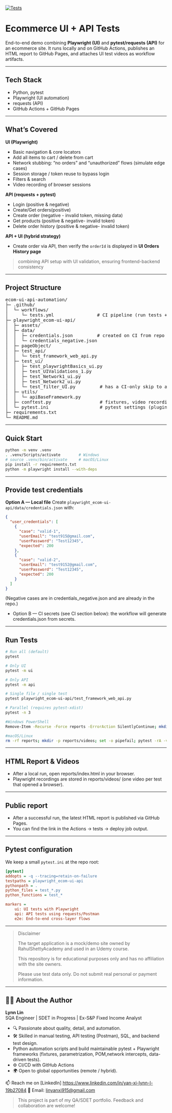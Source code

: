 [![Tests](https://github.com/YXL9988/ecom-ui-api-automation/actions/workflows/tests.yml/badge.svg?branch=main)](https://github.com/YXL9988/ecom-ui-api-automation/actions/workflows/tests.yml)


# Ecommerce UI + API Tests

End-to-end demo combining **Playwright (UI)** and **pytest/requests (API)** for an ecommerce site.
It runs locally and on GitHub Actions, publishes an HTML report to GitHub Pages, and attaches UI test videos as workflow artifacts.

---
## Tech Stack
- Python, pytest
- Playwright (UI automation)
- requests (API)
- GitHub Actions + GitHub Pages

---

## What’s Covered

**UI (Playwright)**

- Basic navigation & core locators
- Add all items to cart / delete from cart
- Network stubbing: “no orders” and “unauthorized” flows (simulate edge cases)
- Session storage / token reuse to bypass login
- Filters & search
- Video recording of browser sessions

**API (requests + pytest)**

- Login (positive & negative)
- Create/Get orders(positive)
- Create order (negative - invalid token, missing data)
- Get products (positive & negative-  invalid token)
- Delete order history (positive & negative-  invalid token)

**API + UI (hybrid strategy)**
- Create order via API, then verify the `orderId` is displayed in **UI Orders History page**
> combining API setup with UI validation, ensuring frontend-backend consistency
---


## Project Structure
<pre>
ecom-ui-api-automation/
├─ .github/
│  └─ workflows/
│     └─ tests.yml                # CI pipeline (run tests + deploy Pages)
├─ playwright_ecom-ui-api/
│  ├─ assets/
│  ├─ data/
│  │  ├─ credentials.json         # created on CI from repo secrets
│  │  └─ credentials_negative.json
│  ├─ pageObject/
│  ├─ test_api/
│  │  └─ test_framework_web_api.py
│  ├─ test_ui/
│  │  ├─ test_playwrightBasics_ui.py
│  │  ├─ test_UIValidations_1.py
│  │  ├─ test_Network1_ui.py
│  │  ├─ test_Network2_ui.py
│  │  └─ test_filter_UI.py         # has a CI-only skip to avoid flaky external data
│  ├─ utils/
│  │  └─ apiBaseFramework.py
│  ├─ conftest.py                  # fixtures, video recording, browser options
│  └─ pytest.ini                   # pytest settings (plugins, metadata, etc.)
├─ requirements.txt
└─ README.md
</pre>

---

## Quick Start
```bash
python -m venv .venv
. .venv/Scripts/activate        # Windows
# source .venv/bin/activate     # macOS/Linux
pip install -r requirements.txt
python -m playwright install --with-deps
```
---
## Provide test credentials

**Option A — Local file**
Create `playwright_ecom-ui-api/data/credentials.json` with:

```json
{
  "user_credentials": [
    {
      "case": "valid-1",
      "userEmail": "test915@gmail.com",
      "userPassword": "Test12345",
      "expected": 200
    },
    {
      "case": "valid-2",
      "userEmail": "test9152@gmail.com",
      "userPassword": "Test12345",
      "expected": 200
    }
  ]
}
```
(Negative cases are in credentials_negative.json and are already in the repo.)

- Option B — CI secrets (see CI section below): the workflow will generate credentials.json from secrets.

---

## Run Tests

```bash
# Run all (default)
pytest
```

```bash
# Only UI
pytest -m ui
```

```bash
# Only API
pytest -m api
```

```bash
# Single file / single test
pytest playwright_ecom-ui-api/test_framework_web_api.py
```
```bash
# Parallel (requires pytest-xdist)
pytest -n 3
```

```bash
#Windows PowerShell
Remove-Item -Recurse -Force reports -ErrorAction SilentlyContinue; mkdir reports\videos -Force > $null; pytest -rA -vv --html=reports/index.html --self-contained-html 2>&1 | Tee-Object -FilePath reports\pytest.log

```

```bash
#macOS/Linux
rm -rf reports; mkdir -p reports/videos; set -o pipefail; pytest -rA -vv --html=reports/index.html --self-contained-html 2>&1 | tee reports/pytest.log

```
---

## HTML Report & Videos
- After a local run, open reports/index.html in your browser.
- Playwright recordings are stored in reports/videos/ (one video per test that opened a browser).

---
## Public report
- After a successful run, the latest HTML report is published via GitHub Pages.
- You can find the link in the Actions → tests → deploy job output.

---
## Pytest configuration
We keep a small `pytest.ini` at the repo root:

```ini
[pytest]
addopts = -q --tracing=retain-on-failure
testpaths = playwright_ecom-ui-api
pythonpath = .
python_files = test_*.py
python_functions = test_*

markers =
    ui: UI tests with Playwright
    api: API tests using requests/Postman
    e2e: End-to-end cross-layer flows
```

---
> Disclaimer
>
> The target application is a mock/demo site owned by RahulShettyAcademy and used in an Udemy course.
> 
> This repository is for educational purposes only and has no affiliation with the site owners.
> 
> Please use test data only. Do not submit real personal or payment information.

---

## 👩‍💻 About the Author

**Lynn Lin**  
SQA Engineer | SDET in Progress | Ex-S&P Fixed Income Analyst  

- 🔍 Passionate about quality, detail, and automation.
- 🛠️ Skilled in manual testing, API testing (Postman), SQL, and backend test design.
- Python automation scripts and build maintainable pytest + Playwright frameworks 
  (fixtures, parametrization, POM,network intercepts, data-driven tests).
- ⚙️ CI/CD with GitHub Actions
- 🌍 Open to global opportunities (remote / hybrid).

📫 Reach me on [LinkedIn] https://www.linkedin.com/in/yan-xi-lynn-l-19b27084
📧 Email: linyanxi915@gmail.com


>  This project is part of my QA/SDET portfolio. Feedback and collaboration are welcome!
